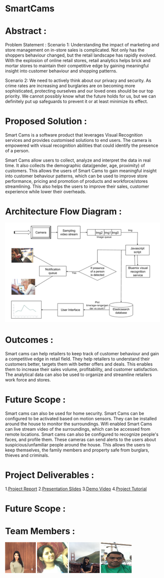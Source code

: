 # SmartCams

# Abstract  :
Problem Statement :
Scenario 1:
Understanding the impact of marketing and store management on in-store sales is complicated. Not only has the shoppers behaviour changed, but the retail landscape has rapidly evolved. With the explosion of online retail stores, retail analytics helps brick and mortar stores to maintain their competitive edge by gaining meaningful insight into customer behaviour and shopping patterns.

Scenario 2:
We need to actively think about our privacy and security. As crime rates are increasing and burglaries are on becoming more sophisticated, protecting ourselves and our loved ones should be our top priority. We cannot possibly know what the future holds for us, but we can definitely put up safeguards to prevent it or at least minimize its effect.

# Proposed Solution :
Smart Cams is a software product that leverages Visual Recognition services and provides customised solutions to end users. The camera is empowered with visual recognition abilities that could identify the presence of a person.

Smart Cams allow users to collect, analyze and interpret the data in real time. It also collects the demographic data(gender, age, proximity) of customers. This allows the users of Smart Cams to gain meaningful insight into customer behaviour patterns, which can be used to improve store performance, pricing and promotion of products and workforce/stores streamlining. This also helps the users to improve their sales, customer experience while lower their overheads.


# Architecture Flow Diagram  :

![alt text](https://github.com/SJSU272LabS17/Project-Team-3/blob/master/images/Final%20Flow%20Diagram.png "Architecture Flow Diagram")

# Outcomes : 

Smart cams can help retailers to keep track of customer behaviour and gain a competitive edge in retail field. They help retailers to understand their customers better, targets them with better offers and deals. This enables them to increase their sales volume, profitability, and customer satisfaction. The analytical data can also be used to organize and streamline retailers work force and stores.

# Future Scope :

Smart cams can also be used for home security. Smart Cams can be configured to be activated based on motion sensors. They can be installed around the house to monitor the surroundings. Wifi enabled Smart Cams can live stream video of the surroundings, which can be accessed from remote locations. Smart cams can also be configured to recognize people's faces, and profile them. These cameras can send alerts to the users about suspicious/unfamiliar people around the house. This allows the users to keep themselves, the family members and property safe from burglars, thieves and criminals.



# Project Deliverables :
1.[Project Report](https://github.com/SJSU272LabS17/Project-Team-3/blob/master/ProjectReport_Team3.pdf)
2.[Presentation Slides](https://github.com/SJSU272LabS17/Project-Team-3/blob/master/Presentation_SmartCams.pptx)
3.[Demo Video](https://github.com/SJSU272LabS17/Project-Team-3/blob/master/SmartCams_DemoVideo.mp4)
4.[Project Tutorial]()

# Future Scope :

# Team Members :
<img src="https://github.com/SJSU272LabS17/Project-Team-3/blob/master/images/Ambika_image.jpeg" width="100" height="100" />
<img src="https://github.com/SJSU272LabS17/Project-Team-3/blob/master/images/Anusha_image.jpeg" width="100" height="100" />
<img src="https://github.com/SJSU272LabS17/Project-Team-3/blob/master/images/Lavanya_image.jpeg" width="100" height="100" />
<img src="https://github.com/SJSU272LabS17/Project-Team-3/blob/master/images/Naresh_image.jpeg" width="100" height="100" />
